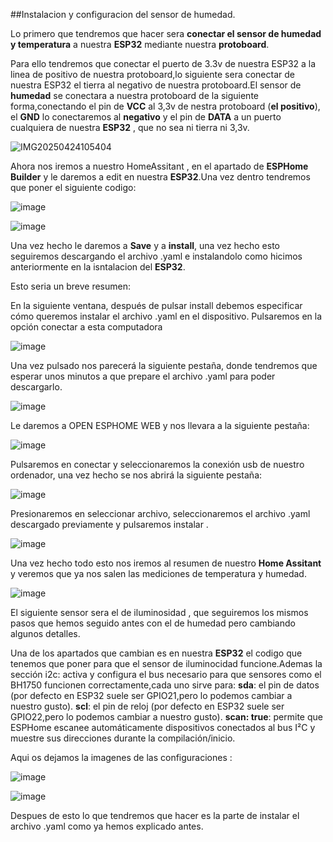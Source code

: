 ##Instalacion y configuracion del sensor de humedad.

Lo primero que tendremos que hacer sera **conectar el sensor de humedad y temperatura** a nuestra **ESP32** mediante nuestra **protoboard**.

Para ello tendremos que conectar el puerto de 3.3v de nuestra ESP32 a la linea de positivo de nuestra protoboard,lo siguiente sera conectar de nuestra ESP32 el tierra al negativo de nuestra protoboard.El sensor de **humedad** se conectara a nuestra protoboard de la siguiente forma,conectando el pin de **VCC** al 3,3v de nestra protoboard (**el positivo**), el **GND** lo conectaremos al **negativo** y el pin de **DATA** a un puerto cualquiera de nuestra **ESP32** , que no sea ni tierra ni 3,3v.

![IMG20250424105404](https://github.com/user-attachments/assets/9f0f28a1-d377-4959-adff-066f3880555a)


Ahora nos iremos a nuestro HomeAssitant , en el apartado de **ESPHome Builder** y le daremos a edit en nuestra **ESP32**.Una vez dentro tendremos que poner el siguiente codigo:

![image](https://github.com/user-attachments/assets/b5ac3b13-bc34-4227-a64f-7087bf74b86a)

![image](https://github.com/user-attachments/assets/ed6aa6d3-a31a-4096-9ea8-b0c0b231e1c7)


Una vez hecho le daremos a **Save** y a **install**, una vez hecho esto seguiremos descargando el archivo .yaml e instalandolo como hicimos anteriormente en la isntalacion del **ESP32**.

Esto seria un breve resumen:

En la siguiente ventana, después de pulsar install debemos especificar cómo queremos instalar el archivo .yaml en el dispositivo. Pulsaremos en la opción conectar a esta computadora

![image](https://github.com/user-attachments/assets/c370e0e0-8a1a-42d8-8063-2ec6b666847a)

Una vez pulsado nos parecerá la siguiente pestaña, donde tendremos que esperar unos minutos a que prepare el archivo .yaml para poder descargarlo.

![image](https://github.com/user-attachments/assets/b903edf2-7b43-4113-bd10-3b6d3f57ee7e)

Le daremos a OPEN ESPHOME WEB y nos llevara a la siguiente pestaña:

![image](https://github.com/user-attachments/assets/f51116da-3ac1-4de1-aaea-bf1b7db7f9f3)


Pulsaremos en conectar y seleccionaremos la conexión usb de nuestro ordenador, una vez hecho se nos abrirá la siguiente pestaña:

![image](https://github.com/user-attachments/assets/cf81805a-4e00-4676-83b9-536c14da9371)


Presionaremos en seleccionar archivo, seleccionaremos el archivo .yaml descargado previamente y pulsaremos instalar .

![image](https://github.com/user-attachments/assets/c4a9e80d-d1f4-4666-8de0-20dc7bf553b0)


Una vez hecho todo esto nos iremos al resumen de nuestro **Home Assitant** y veremos que ya nos salen las mediciones de temperatura y humedad.

![image](https://github.com/user-attachments/assets/720f91d8-3cf0-4d2b-b3a5-ce0562331752)

El siguiente sensor sera el de iluminosidad , que seguiremos los mismos pasos que hemos seguido antes con el de humedad pero cambiando algunos detalles.

Una de los apartados que cambian es en nuestra **ESP32** el codigo que tenemos que poner para que el sensor de iluminocidad funcione.Ademas la sección i2c: activa y configura el bus necesario para que sensores como el BH1750 funcionen correctamente,cada uno sirve para:
**sda**: el pin de datos (por defecto en ESP32 suele ser GPIO21,pero lo podemos cambiar a nuestro gusto).
**scl**: el pin de reloj (por defecto en ESP32 suele ser GPIO22,pero lo podemos cambiar a nuestro gusto).
**scan: true**: permite que ESPHome escanee automáticamente dispositivos conectados al bus I²C y muestre sus direcciones durante la compilación/inicio.

Aqui os dejamos la imagenes de las configuraciones :

![image](https://github.com/user-attachments/assets/667906ea-171a-43dc-a731-82e9decd003c)

![image](https://github.com/user-attachments/assets/16999875-80e1-438c-bbf4-f6001289f006)



Despues de esto lo que tendremos que hacer es la parte de instalar el archivo .yaml como ya hemos explicado antes.
